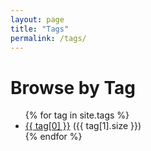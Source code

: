 ```yaml
---
layout: page
title: "Tags"
permalink: /tags/
---
```


<h1>Browse by Tag</h1>
<ul>
{% for tag in site.tags %}
  <li><a href="/tags/{{ tag[0] }}">{{ tag[0] }}</a> ({{ tag[1].size }})</li>
{% endfor %}
</ul>